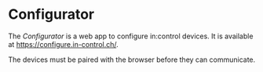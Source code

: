 # Configurator

The *Configurator* is a web app to configure in:control devices. It is available at https://configure.in-control.ch/.

The devices must be paired with the browser before they can communicate.
